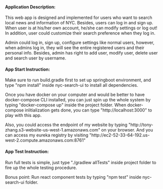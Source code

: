 <h4>Application Description:</h4>
<p>This web app is designed and implemented for users who want to search local 
news and information of NYC. Besides, users can log in and sign up. When 
user is at his/her own account, he/she can modify settings or log out! In addition, user could
customize their search preference when they log in.</p>
<p>Admin could log in, sign up, configure settings like normal users, however, 
when admins log in, they will see the entire registered users and their personal info.
Besides, admin has right to add user, modify user, delete user and search user by username.</p>
<h4>App Start Instruction:</h4>
<p>Make sure to run build.gradle first to set up springboot environment, and type
"npm install" inside nyc-search-ui to install all dependencies.</p>
<p>Once you have docker on your computer and would be better to have
docker-compose CLI installed, you can just spin up the whole system
by typing "docker-compose up" inside the project folder. When docker-compose inlitialization
gets done, you can type "http://localhost:3000" to play with this app.</p>
<p>Also, you could access the endpoint of my website by typing "http://tony-zhang.s3-website-us-west-1.amazonaws.com"
on your browser. And you can access my eureka registry by visiting "http://ec2-52-33-64-192.us-west-2.compute.amazonaws.com:8761"</p>
<h4>App Test Instruction:</h4>
<p>Run full tests is simple, just type "./gradlew allTests" inside project folder 
to fire up the whole testing procedure.</p>
<p>Bonus point: Run react component tests by typing "npm test" inside nyc-search-ui folder.</p>

       